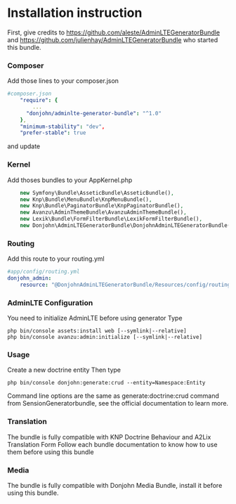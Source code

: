 Installation instruction
===================
First, give credits to https://github.com/aleste/AdminLTEGeneratorBundle and https://github.com/julienhay/AdminLTEGeneratorBundle who started this bundle.

### Composer

Add those lines to your composer.json

```yaml
#composer.json
    "require": {
        ...
      "donjohn/adminlte-generator-bundle": "^1.0"
    },
    "minimum-stability": "dev",
    "prefer-stable": true
```

and update

### Kernel

Add thoses bundles to your AppKernel.php

```PHP
    new Symfony\Bundle\AsseticBundle\AsseticBundle(),
    new Knp\Bundle\MenuBundle\KnpMenuBundle(),
    new Knp\Bundle\PaginatorBundle\KnpPaginatorBundle(),
    new Avanzu\AdminThemeBundle\AvanzuAdminThemeBundle(),
    new Lexik\Bundle\FormFilterBundle\LexikFormFilterBundle(),
    new Donjohn\AdminLTEGeneratorBundle\DonjohnAdminLTEGeneratorBundle(),
```

### Routing

Add this route to your routing.yml

```yaml
#app/config/routing.yml
donjohn_admin:
    resource: "@DonjohnAdminLTEGeneratorBundle/Resources/config/routing.yml"
```

### AdminLTE Configuration

You need to initialize AdminLTE before using generator
Type

```
php bin/console assets:install web [--symlink|--relative]
php bin/console avanzu:admin:initialize [--symlink|--relative]
```

### Usage

Create a new doctrine entity
Then type

```
php bin/console donjohn:generate:crud --entity=Namespace:Entity
```

Command line options are the same as generate:doctrine:crud command from SensionGeneratorbundle, see the official documentation to learn more.

### Translation
The bundle is fully compatible with KNP Doctrine Behaviour and A2Lix Translation Form
Follow each bundle documentation to know how to use them before using this bundle

### Media
The bundle is fully compatible with Donjohn Media Bundle, install it before using this bundle.